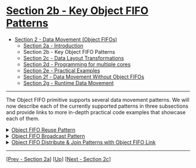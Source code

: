 <!---//===- README.md ---------------------------------------*- Markdown -*-===//
//
// This file is licensed under the Apache License v2.0 with LLVM Exceptions.
// See https://llvm.org/LICENSE.txt for license information.
// SPDX-License-Identifier: Apache-2.0 WITH LLVM-exception
//
// Copyright (C) 2024, Advanced Micro Devices, Inc.
// 
//===----------------------------------------------------------------------===//-->

# <ins>Section 2b - Key Object FIFO Patterns</ins>

* [Section 2 - Data Movement (Object FIFOs)](../../section-2/)
    * [Section 2a - Introduction](../section-2a/)
    * Section 2b - Key Object FIFO Patterns
    * [Section 2c - Data Layout Transformations](../section-2c/)
    * [Section 2d - Programming for multiple cores](../section-2d/)
    * [Section 2e - Practical Examples](../section-2e/)
    * [Section 2f - Data Movement Without Object FIFOs](../section-2f/)
    * [Section 2g - Runtime Data Movement](../section-2g/)

-----

The Object FIFO primitive supports several data movement patterns. We will now describe each of the currently supported patterns in three subsections and provide links to more in-depth practical code examples that showcase each of them.

<details><summary><a href="./01_Reuse/">Object FIFO Reuse Pattern</a></summary>

* Reuse the unreleased objects of an Object FIFO
</details>
<details><summary><a href="./02_Broadcast/">Object FIFO Broadcast Pattern</a></summary>

* Broadcast data from one producer to multiple consumers
</details>
<details><summary><a href="./03_Link_Distribute_Join/">Object FIFO Distribute &amp; Join Patterns with Object FIFO Link</a></summary>

* Implicit copy of data from one Object FIFO to another via an Object FIFO Link
* Distribute different pieces of the input data to multiple consumers 
* Join outputs from different consumers into a bigger data tensor
</details>

-----
[[Prev - Section 2a](../section-2a/)] [[Up](..)] [[Next - Section 2c](../section-2c/)]
